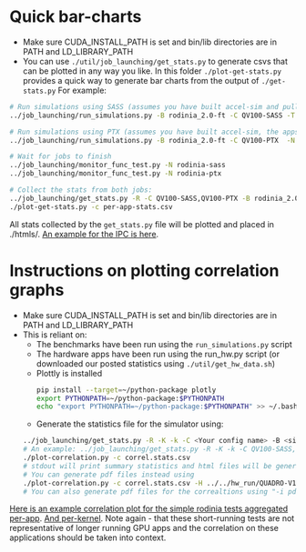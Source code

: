 # Quick bar-charts

* Make sure CUDA\_INSTALL\_PATH is set and bin/lib directories are in PATH and LD\_LIBRARY\_PATH
* You can use `./util/job_launching/get_stats.py` to generate csvs that can be plotted in any way you like.
    In this folder `./plot-get-stats.py` provides a quick way to generate bar charts from the output of `./get-stats.py`
    For example:
```bash
# Run simulations using SASS (assumes you have built accel-sim and pulled the trace files)
../job_launching/run_simulations.py -B rodinia_2.0-ft -C QV100-SASS -T ../../hw_run/rodinia_2.0-ft/9.1/ -N rodinia-sass

# Run simulations using PTX (assumes you have built accel-sim, the apps and pulled their data)
../job_launching/run_simulations.py -B rodinia_2.0-ft -C QV100-PTX  -N rodinia-ptx

# Wait for jobs to finish
../job_launching/monitor_func_test.py -N rodinia-sass
../job_launching/monitor_func_test.py -N rodinia-ptx

# Collect the stats from both jobs:
../job_launching/get_stats.py -R -C QV100-SASS,QV100-PTX -B rodinia_2.0-ft | tee per-app-stats.csv
./plot-get-stats.py -c per-app-stats.csv
```

All stats collected by the `get_stats.py` file will be plotted and placed in ./htmls/.
[An example for the IPC is here](https://engineering.purdue.edu/tgrogers/accel-sim/example-plots/example.plot.rodinia_2.0-ft.html).

# Instructions on plotting correlation graphs

* Make sure CUDA\_INSTALL\_PATH is set and bin/lib directories are in PATH and LD\_LIBRARY\_PATH
* This is reliant on:
    * The benchmarks have been run using the `run_simulations.py` script
    * The hardware apps have been run using the run\_hw.py script (or downloaded our posted statistics using `./util/get_hw_data.sh`)
    * Plottly is installed
        ```bash
        pip install --target=~/python-package plotly
        export PYTHONPATH=~/python-package:$PYTHONPATH
        echo "export PYTHONPATH=~/python-package:$PYTHONPATH" >> ~/.bashrc
        ```
    * Generate the statistics file for the simulator using:
    ```bash
    ../job_launching/get_stats.py -R -K -k -C <Your config name> -B <simulator apps> > correl.stats.csv
    # An example: ../job_launching/get_stats.py -R -K -k -C QV100-SASS,QV100-PTX -B rodinia_2.0-ft > correl.stats.csv
    ./plot-correlation.py -c correl.stats.csv
    # stdout will print summary statistics and html files will be generated in ./correl-html/
    # You can generate pdf files instead using 
    ./plot-correlation.py -c correl.stats.csv -H ../../hw_run/QUADRO-V100/9.1/
    # You can also generate pdf files for the correaltions using "-i pdf"
    ```
[Here is an example correlation plot for the simple rodinia tests aggregated per-app](https://engineering.purdue.edu/tgrogers/accel-sim/example-plots/gv100-cycles.QV100-PTX.QV100-SASS.per-app.html).
[And per-kernel](https://engineering.purdue.edu/tgrogers/accel-sim/example-plots/gv100-cycles.QV100-PTX.QV100-SASS.per-kernel.html).
Note again - that these short-running tests are not representative of longer running GPU apps and the correlation on these applications should
be taken into context.
